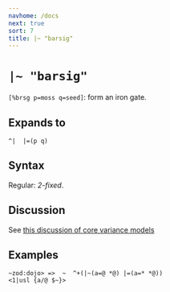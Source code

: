 ```yaml
---
navhome: /docs
next: true
sort: 7
title: |~ "barsig"
---
```


# `|~ "barsig"`

`[%brsg p=moss q=seed]`: form an iron gate.

## Expands to

```
^|  |=(p q)
```

## Syntax

Regular: *2-fixed*.

## Discussion

See [this discussion of core variance models](../../../advanced)

## Examples

```
~zod:dojo> =>  ~  ^+(|~(a=@ *@) |=(a=* *@))
<1|usl {a/@ $~}>
```
